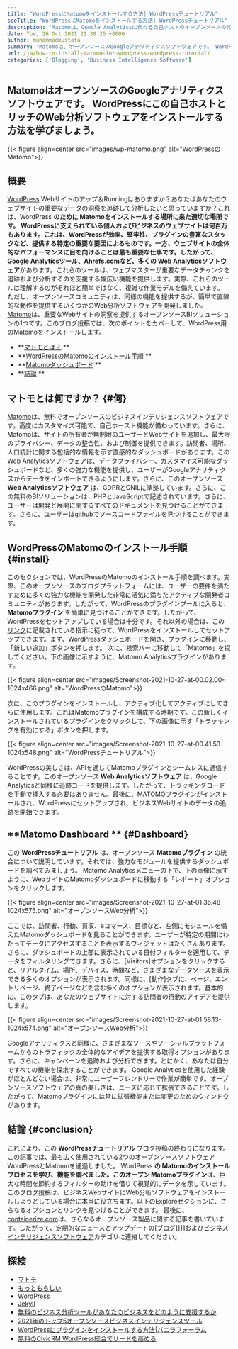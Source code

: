 ```yaml
---
title: "WordPressにMatomoをインストールする方法| WordPressチュートリアル" 
seoTitle: "WordPressにMatomoをインストールする方法| WordPressチュートリアル" 
description: "Matomoは、Google Analyticsに代わる自己ホストのオープンソースの代替品です。 WordPressにこのリッチフィアリングされたWeb分析ソフトウェアをインストールする方法を学びましょう。" 
date: Tue, 26 Oct 2021 21:30:36 +0000
author: muhammadmustafa
summary: "Matomoは、オープンソースのGoogleアナリティクスソフトウェアです。 WordPressにこの自己ホストとリッチのWeb分析ソフトウェアをインストールする方法を学びましょう。" 
url: /ja/how-to-install-matomo-for-wordpress-wordpress-tutorial/
categories: ['Blogging', 'Business Intelligence Software']
---
```


## MatomoはオープンソースのGoogleアナリティクスソフトウェアです。 WordPressにこの自己ホストとリッチのWeb分析ソフトウェアをインストールする方法を学びましょう。

{{< figure align=center src="images/wp-matomo.png" alt="WordPressのMatomo">}}


## 概要
[WordPress][1] Webサイトのアップ＆Runningはありますか？あなたはあなたのウェブサイトの重要なデータの洞察を追跡して分析したいと思っていますか？これは、WordPress **のために **Matomoをインストールする場所に来た適切な場所です。 WordPressに支えられている個人およびビジネスのウェブサイトは何百万もあります。これは、WordPressが効率、堅牢性、プラグインの豊富なスタックなど、提供する特定の重要な要因によるものです。一方、ウェブサイトの全体的なパフォーマンスに目を向けることは最も重要な仕事です。したがって、[Google Analyticsツール][2]、Ahrefs.comなど、多くの**  Web Analyticsソフトウェア**があります。これらのツールは、ウェブマスターが重要なデータチャンクを追跡および分析するのを支援する幅広い機能を提供します。実際、これらのツールは理解するのがそれほど簡単ではなく、複雑な作業モデルを備えています。
ただし、オープンソースコミュニティは、同様の機能を提供するが、簡単で直線的な動作を提供するいくつかのWeb分析ソフトウェアを開発しました。 [Matomo][3]は、重要なWebサイトの洞察を提供するオープンソースBIソリューションの1つです。このブログ投稿では、次のポイントをカバーして、WordPress用のMatomoをインストールします。
  * **[マトモとは？][4] ** 
  * **[WordPressのMatomoのインストール手順][5] ** 
  * **[Matomoダッシュボード][6] ** 
  * **[結論][7] ** 

## マトモとは何ですか？   {#何}
[Matomo][3]は、無料でオープンソースのビジネスインテリジェンスソフトウェアです。高度にカスタマイズ可能で、自己ホースト機能が備わっています。さらに、Matomoは、サイトの所有者が無制限のユーザーとWebサイトを追加し、最大限のプライバシー、データの整合性、および制御を提供できます。訪問者、場所、人口統計に関する包括的な情報を示す直感的なダッシュボードがあります。このWeb Analyticsソフトウェアは、データプライバシー、カスタマイズ可能なダッシュボードなど、多くの強力な機能を提供し、ユーザーがGoogleアナリティクスからデータをインポートできるようにします。さらに、このオープンソース **Web Analyticsソフトウェア** は、GDPRとCNILに準拠しています。さらに、この無料のBIソリューションは、PHPとJavaScriptで記述されています。さらに、ユーザーは開発と展開に関するすべてのドキュメントを見つけることができます。さらに、ユーザーは[github][8]でソースコードファイルを見つけることができます。

## WordPressのMatomoのインストール手順 {#install}
このセクションでは、WordPressのMatomoのインストール手順を調べます。実際、このオープンソースのブログプラットフォームには、ユーザーの要件を満たすために多くの強力な機能を開発した非常に活気に満ちたアクティブな開発者コミュニティがあります。したがって、WordPressのプラグインプールに入ると、 **Matomoプラグイン** を簡単に見つけることができます。したがって、WordPressをセットアップしている場合は十分です。それ以外の場合は、この[リンク][1]に記載されている指示に従って、WordPressをインストールしてセットアップできます。まず、WordPressダッシュボードを開き、プラグインに移動し、「新しい追加」ボタンを押します。
次に、検索バーに移動して「Matomo」を探してください。下の画像に示すように、Matomo Analyticsプラグインがあります。

{{< figure align=center src="images/Screenshot-2021-10-27-at-00.02.00-1024x466.png" alt="WordPressのMatomo">}}

次に、このプラグインをインストールし、アクティブ化してアクティブにしてさらに使用します。これはMatomoプラグインを構成する時期です。この新しくインストールされているプラ​​グインをクリックして、下の画像に示す「トラッキングを有効にする」ボタンを押します。

{{< figure align=center src="images/Screenshot-2021-10-27-at-00.41.53-1024x548.png" alt="WordPressチュートリアル">}}

WordPressの美しさは、APIを通じてMatomoプラグインとシームレスに通信することです。このオープンソース **Web Analyticsソフトウェア** は、Google Analyticsと同様に追跡コードを提供します。したがって、トラッキングコードを手動で挿入する必要はありません。最後に、MATOMOプラグインがインストールされ、WordPressにセットアップされ、ビジネスWebサイトのデータの追跡を開始できます。

## **Matomo Dashboard **    {#Dashboard}
この **WordPressチュートリアル** は、オープンソース **Matomoプラグイン** の統合について説明しています。それでは、強力なモジュールを提供するダッシュボードを調べてみましょう。 Matomo Analyticsメニューの下で、下の画像に示すように、WebサイトのMatomoダッシュボードに移動する「レポート」オプションをクリックします。

{{< figure align=center src="images/Screenshot-2021-10-27-at-01.35.48-1024x575.png" alt="オープンソースWeb分析">}}

ここでは、訪問者、行動、買収、eコマース、目標など、左側にモジュールを備えたMatomoダッシュボードを見ることができます。ユーザーが特定の期間にわたってデータにアクセスすることを表示するウィジェットはたくさんあります。さらに、ダッシュボードの上部に表示されている日付フィルターを適用して、データをフィルタリングできます。さらに、[Visitors]オプションをクリックすると、リアルタイム、場所、デバイス、時間など、さまざまなデータソースを表示できる多くのオプションが表示されます。同様に、[動作]タブに、ページ、エントリページ、終了ページなどを含む多くのオプションが表示されます。基本的に、このタブは、あなたのウェブサイトに対する訪問者の行動のアイデアを提供します。

{{< figure align=center src="images/Screenshot-2021-10-27-at-01.58.13-1024x574.png" alt="オープンソースWeb分析">}}

Googleアナリティクスと同様に、さまざまなソースやソーシャルプラットフォームからのトラフィックの全体的なアイデアを提供する取得オプションがあります。さらに、キャンペーンを追跡および分析できます。とにかく、あなたは自分ですべての機能を探求することができます。 Google Analyticsを使用した経験がほとんどない場合は、非常にユーザーフレンドリーで作業が簡単です。オープンソースソフトウェアの真の美しさは、ニーズに応じて拡張できることです。したがって、Matomoプラグインには常に拡張機能または変更のためのウィンドウがあります。

## 結論 {#conclusion}
これにより、この **WordPressチュートリアル** ブログ投稿の終わりになります。この記事では、最も広く使用されている2つのオープンソースソフトウェアWordPressとMatomoを通過しました。 WordPress **の **Matomoのインストールプロセスを学び、機能を調べました。このオープン**  Matomoプラグイン**は、巨大な時間を節約するフィルターの助けを借りて視覚的にデータを示しています。このブログ投稿は、ビジネスWebサイトにWeb分析ソフトウェアをインストールしようとしている場合に本当に役立ちます。以下のExploreセクションに、さらなるオプションとリンクを見つけることができます。
最後に、[containerize.com][9]は、さらなるオープンソース製品に関する記事を書いています。したがって、定期的なニュースとアップデートの[[ブログ]][10]][11]および[ビジネスインテリジェンスソフトウェア][12]カテゴリに連絡してください。

## 探検
  * [マトモ][3]
  * [もっともらしい][13]
  * [WordPress][1]
  * [Jekyll][14]
  * [無料のビジネス分析ツールがあなたのビジネスをどのように支援するか][15]
  * [2021年のトップ5オープンソースビジネスインテリジェンスツール][16]
  * [WordPressにプラグインをインストールする方法|バニラフォーラム][17]
  * [無料のCivicRM WordPress統合でリードを高める][18]

  
[1]: https://products.containerize.com/blogging/wordpress/
[2]: https://analytics.google.com/analytics/web/
[3]: https://products.containerize.com/business-intelligence/matomo
[4]: #What
[5]: #install
[6]: #dashboard
[7]: #Conclusion
[8]: https://github.com/matomo-org/matomo
[9]: https://www.containerize.com/
[10]: https://products.containerize.com/blogging/
[11]: https://products.containerize.com/healthcare-technologies/
[12]: https://products.containerize.com/business-intelligence/
[13]: https://products.containerize.com/business-intelligence/plausible
[14]: https://products.containerize.com/blogging/jekyll/
[15]: https://blog.containerize.com/2021/03/12/how-free-business-analytics-tools-assist-your-business/
[16]: https://blog.containerize.com/business-intelligence-software/top-5-open-source-business-intelligence-solutions-of-2021/
[17]: https://blog.containerize.com/blogging/how-to-a-install-plugin-in-wordpress-vanilla-forum/
[18]: https://blog.containerize.com/blogging/civicrm-wordpress-integration-wordpress-tutorial/
